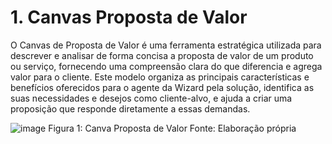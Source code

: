 # <a name="c1"></a>1. Canvas Proposta de Valor
O Canvas de Proposta de Valor é uma ferramenta estratégica utilizada para descrever e analisar de forma concisa a proposta de valor de um produto ou serviço, fornecendo uma compreensão clara do que diferencia e agrega valor para o cliente. Este modelo organiza as principais características e benefícios oferecidos para o agente da Wizard pela solução, identifica as suas necessidades e desejos como cliente-alvo, e ajuda a criar uma proposição que responde diretamente a essas demandas.

![image](https://github.com/InteliProjects/2024-1B-T04-SI10-G01/assets/99188092/da10e3b9-88a1-4d6c-a642-b8bf9767b27f)
Figura 1: Canva Proposta de Valor
Fonte: Elaboração própria
